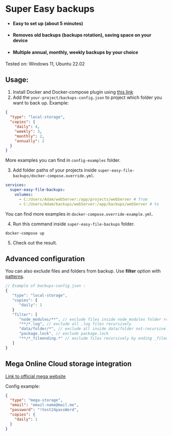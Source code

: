 # Super Easy backups

- #### Easy to set up (about 5 minutes)
- #### Removes old backups (backups rotation), saving space on your device
- #### Multiple annual, monthly, weekly backups by your choice

Tested on: Windows 11, Ubuntu 22.02

## Usage:

1. Install Docker and Docker-compose plugin using [this link](https://docs.docker.com/compose/install/)
2. Add the `your-project/backups-config.json` to project which folder you want to back up. Example:

```json
{
  "type": "local-storage",
  "copies": {
    "daily": 4,
    "weekly": 3,
    "monthly": 2,
    "annually": 2
  }
}
```

More examples you can find in `config-examples` folder.

3. Add folder paths of your projects inside `super-easy-file-backups/docker-compose.override.yml`.

```yml
services:
  super-easy-file-backups:
    volumes:
      - C:/Users/Adam/webServer:/app/projects/webServer # from
      - C:/Users/Adam/backups/webServer:/app/backups/webServer # to
```

You can find more examples in `docker-compose.override-example.yml`.

4. Run this command inside `super-easy-file-backups` folder.
```shell
docker-compose up
```

5. Check out the result.

## Advanced configuration

You can also exclude files and folders from backup. Use **filter** option
with [patterns](https://www.npmjs.com/package/maximatch).

```js
// Example of backups-config.json :
{
   "type": "local-storage",
   "copies": {
      "daily": 1
   }
   "filter": [
      "node_modules/**", // exclude files inside node_modules folder recursively
      "**/*.log", // exclude all .log files recursively
      "data/folder/*", // exclude all inside data/folder not-recursively
      "package.lock", // exclude package.lock
      "**/*_fileending.*" // exclude files recursively by ending _fileending
   ]
}
```

## Mega Online Cloud storage integration

[Link to official mega website](https://mega.nz/)

Config example:

```json
{
  "type": "mega-storage",
  "email": "email-name@mail.me",
  "password": "!test24passWord",
  "copies": {
    "daily": 1
  }
}
```
